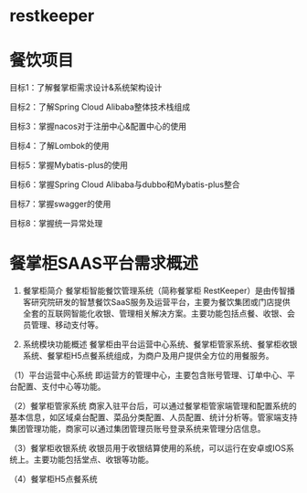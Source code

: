 # restkeeper
# 餐饮项目
目标1：了解餐掌柜需求设计&系统架构设计

目标2：了解Spring Cloud Alibaba整体技术栈组成

目标3：掌握nacos对于注册中心&配置中心的使用

目标4：了解Lombok的使用

目标5：掌握Mybatis-plus的使用

目标6：掌握Spring Cloud Alibaba与dubbo和Mybatis-plus整合

目标7：掌握swagger的使用

目标8：掌握统一异常处理

# 餐掌柜SAAS平台需求概述
1. 餐掌柜简介
餐掌柜智能餐饮管理系统（简称餐掌柜 RestKeeper）是由传智播客研究院研发的智慧餐饮SaaS服务及运营平台，主要为餐饮集团或门店提供全套的互联网智能化收银、管理相关解决方案。主要功能包括点餐、收银、会员管理、移动支付等。

2. 系统模块功能概述
     餐掌柜由平台运营中心系统、餐掌柜管家系统、餐掌柜收银系统、餐掌柜H5点餐系统组成，为商户及用户提供全方位的用餐服务。

（1）平台运营中心系统 即运营方的管理中心，主要包含账号管理、订单中心、平台配置、支付中心等功能。

（2）餐掌柜管家系统 商家入驻平台后，可以通过餐掌柜管家端管理和配置系统的基本信息，如区域桌台配置、菜品分类配置、人员配置、统计分析等。管家端支持集团管理功能，商家可以通过集团管理员账号登录系统来管理分店信息。

（3）餐掌柜收银系统 收银员用于收银结算使用的系统，可以运行在安卓或IOS系统上。主要功能包括堂点、收银等功能。

（4）餐掌柜H5点餐系统